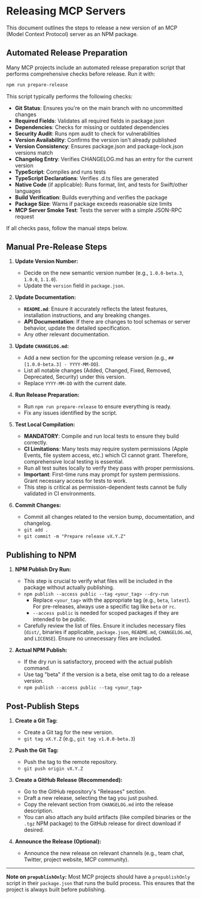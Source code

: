 # Releasing MCP Servers

This document outlines the steps to release a new version of an MCP (Model Context Protocol) server as an NPM package.

## Automated Release Preparation

Many MCP projects include an automated release preparation script that performs comprehensive checks before release. Run it with:

```bash
npm run prepare-release
```

This script typically performs the following checks:
- **Git Status**: Ensures you're on the main branch with no uncommitted changes
- **Required Fields**: Validates all required fields in package.json
- **Dependencies**: Checks for missing or outdated dependencies
- **Security Audit**: Runs npm audit to check for vulnerabilities
- **Version Availability**: Confirms the version isn't already published
- **Version Consistency**: Ensures package.json and package-lock.json versions match
- **Changelog Entry**: Verifies CHANGELOG.md has an entry for the current version
- **TypeScript**: Compiles and runs tests
- **TypeScript Declarations**: Verifies .d.ts files are generated
- **Native Code** (if applicable): Runs format, lint, and tests for Swift/other languages
- **Build Verification**: Builds everything and verifies the package
- **Package Size**: Warns if package exceeds reasonable size limits
- **MCP Server Smoke Test**: Tests the server with a simple JSON-RPC request

If all checks pass, follow the manual steps below.

## Manual Pre-Release Steps

1.  **Update Version Number:**
    - Decide on the new semantic version number (e.g., `1.0.0-beta.3`, `1.0.0`, `1.1.0`).
    - Update the `version` field in `package.json`.

2.  **Update Documentation:**
    - **`README.md`**: Ensure it accurately reflects the latest features, installation instructions, and any breaking changes.
    - **API Documentation**: If there are changes to tool schemas or server behavior, update the detailed specification.
    - Any other relevant documentation.

3.  **Update `CHANGELOG.md`:**
    - Add a new section for the upcoming release version (e.g., `## [1.0.0-beta.3] - YYYY-MM-DD`).
    - List all notable changes (Added, Changed, Fixed, Removed, Deprecated, Security) under this version.
    - Replace `YYYY-MM-DD` with the current date.

4.  **Run Release Preparation:**
    - Run `npm run prepare-release` to ensure everything is ready.
    - Fix any issues identified by the script.

5.  **Test Local Compilation:**
    - **MANDATORY**: Compile and run local tests to ensure they build correctly.
    - **CI Limitations**: Many tests may require system permissions (Apple Events, file system access, etc.) which CI cannot grant. Therefore, comprehensive local testing is essential.
    - Run all test suites locally to verify they pass with proper permissions.
    - **Important**: First-time runs may prompt for system permissions. Grant necessary access for tests to work.
    - This step is critical as permission-dependent tests cannot be fully validated in CI environments.

6.  **Commit Changes:**
    - Commit all changes related to the version bump, documentation, and changelog.
    - `git add .`
    - `git commit -m "Prepare release vX.Y.Z"`

## Publishing to NPM

1.  **NPM Publish Dry Run:**
    - This step is crucial to verify what files will be included in the package without actually publishing.
    - `npm publish --access public --tag <your_tag> --dry-run`
        - Replace `<your_tag>` with the appropriate tag (e.g., `beta`, `latest`). For pre-releases, always use a specific tag like `beta` or `rc`.
        - `--access public` is needed for scoped packages if they are intended to be public.
    - Carefully review the list of files. Ensure it includes necessary files (`dist/`, binaries if applicable, `package.json`, `README.md`, `CHANGELOG.md`, and `LICENSE`). Ensure no unnecessary files are included.

2.  **Actual NPM Publish:**
    - If the dry run is satisfactory, proceed with the actual publish command.
    - Use tag "beta" if the version is a beta, else omit tag to do a release version.
    - `npm publish --access public --tag <your_tag>`

## Post-Publish Steps

1.  **Create a Git Tag:**
    - Create a Git tag for the new version.
    - `git tag vX.Y.Z` (e.g., `git tag v1.0.0-beta.3`)

2.  **Push the Git Tag:**
    - Push the tag to the remote repository.
    - `git push origin vX.Y.Z`

3.  **Create a GitHub Release (Recommended):**
    - Go to the GitHub repository's "Releases" section.
    - Draft a new release, selecting the tag you just pushed.
    - Copy the relevant section from `CHANGELOG.md` into the release description.
    - You can also attach any build artifacts (like compiled binaries or the `.tgz` NPM package) to the GitHub release for direct download if desired.

4.  **Announce the Release (Optional):**
    - Announce the new release on relevant channels (e.g., team chat, Twitter, project website, MCP community).

---

**Note on `prepublishOnly`:** Most MCP projects should have a `prepublishOnly` script in their `package.json` that runs the build process. This ensures that the project is always built before publishing.